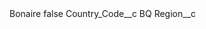 <?xml version="1.0" encoding="UTF-8"?>
<CustomMetadata xmlns="http://soap.sforce.com/2006/04/metadata" xmlns:xsi="http://www.w3.org/2001/XMLSchema-instance" xmlns:xsd="http://www.w3.org/2001/XMLSchema">
    <label>Bonaire</label>
    <protected>false</protected>
    <values>
        <field>Country_Code__c</field>
        <value xsi:type="xsd:string">BQ</value>
    </values>
    <values>
        <field>Region__c</field>
        <value xsi:nil="true"/>
    </values>
</CustomMetadata>
